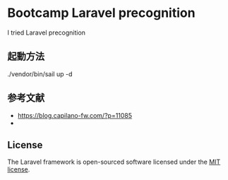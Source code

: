 # Bootcamp Laravel precognition

I tried Laravel precognition

## 起動方法
./vendor/bin/sail up -d


## 参考文献
- https://blog.capilano-fw.com/?p=11085
- 

## License

The Laravel framework is open-sourced software licensed under the [MIT license](https://opensource.org/licenses/MIT).
